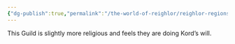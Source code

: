 ```yaml
---
{"dg-publish":true,"permalink":"/the-world-of-reighlor/reighlor-regions/kingdom-of-leloria/joleria/guilds-of-joleria/kord-s-grace-kg/"}
---
```


This Guild is slightly more religious and feels they are doing Kord’s will.